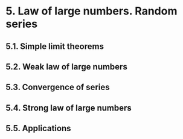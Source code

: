 # 5. Law of large numbers. Random series
## 5.1. Simple limit theorems
## 5.2. Weak law of large numbers
## 5.3. Convergence of series
## 5.4. Strong law of large numbers
## 5.5. Applications
